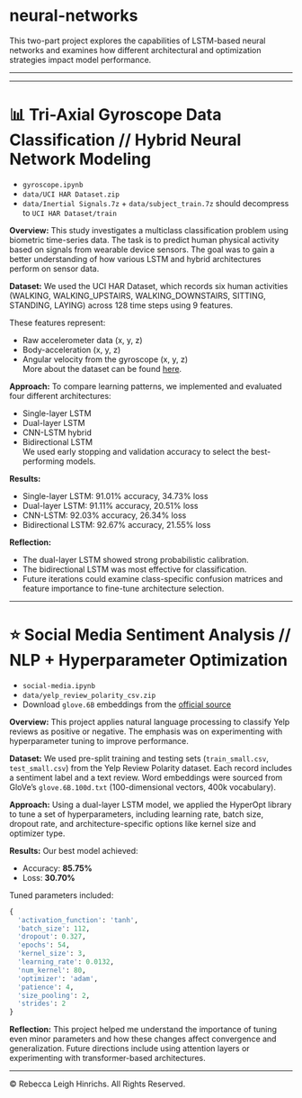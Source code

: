 # neural-networks

This two-part project explores the capabilities of LSTM-based neural networks and examines how different architectural and optimization strategies impact model performance.  

---  
---  

# 📊 Tri-Axial Gyroscope Data Classification // Hybrid Neural Network Modeling

* `gyroscope.ipynb`
* `data/UCI HAR Dataset.zip`
* `data/Inertial Signals.7z` + `data/subject_train.7z` should decompress to `UCI HAR Dataset/train`  

**Overview:**
This study investigates a multiclass classification problem using biometric time-series data. The task is to predict human physical activity based on signals from wearable device sensors. The goal was to gain a better understanding of how various LSTM and hybrid architectures perform on sensor data.  

**Dataset:**
We used the UCI HAR Dataset, which records six human activities (WALKING, WALKING\_UPSTAIRS, WALKING\_DOWNSTAIRS, SITTING, STANDING, LAYING) across 128 time steps using 9 features.  

These features represent:  
* Raw accelerometer data (x, y, z)
* Body-acceleration (x, y, z)
* Angular velocity from the gyroscope (x, y, z)  
More about the dataset can be found [here](https://archive.ics.uci.edu/ml/datasets/Human+Activity+Recognition+Using+Smartphones).  

**Approach:**
To compare learning patterns, we implemented and evaluated four different architectures:  
* Single-layer LSTM
* Dual-layer LSTM
* CNN-LSTM hybrid
* Bidirectional LSTM  
We used early stopping and validation accuracy to select the best-performing models.  

**Results:**
* Single-layer LSTM: 91.01% accuracy, 34.73% loss
* Dual-layer LSTM: 91.11% accuracy, 20.51% loss
* CNN-LSTM: 92.03% accuracy, 26.34% loss
* Bidirectional LSTM: 92.67% accuracy, 21.55% loss  

**Reflection:**
* The dual-layer LSTM showed strong probabilistic calibration.
* The bidirectional LSTM was most effective for classification.
* Future iterations could examine class-specific confusion matrices and feature importance to fine-tune architecture selection.  

---  

# ⭐ Social Media Sentiment Analysis // NLP + Hyperparameter Optimization
* `social-media.ipynb`
* `data/yelp_review_polarity_csv.zip`  
* Download `glove.6B` embeddings from the [official source](https://nlp.stanford.edu/projects/glove/)  

**Overview:**
This project applies natural language processing to classify Yelp reviews as positive or negative. The emphasis was on experimenting with hyperparameter tuning to improve performance.  

**Dataset:**
We used pre-split training and testing sets (`train_small.csv`, `test_small.csv`) from the Yelp Review Polarity dataset. Each record includes a sentiment label and a text review. Word embeddings were sourced from GloVe’s `glove.6B.100d.txt` (100-dimensional vectors, 400k vocabulary).  

**Approach:**
Using a dual-layer LSTM model, we applied the HyperOpt library to tune a set of hyperparameters, including learning rate, batch size, dropout rate, and architecture-specific options like kernel size and optimizer type.  

**Results:**
Our best model achieved:
* Accuracy: **85.75%**
* Loss: **30.70%**  

Tuned parameters included:  
```python
{
  'activation_function': 'tanh',
  'batch_size': 112,
  'dropout': 0.327,
  'epochs': 54,
  'kernel_size': 3,
  'learning_rate': 0.0132,
  'num_kernel': 80,
  'optimizer': 'adam',
  'patience': 4,
  'size_pooling': 2,
  'strides': 2
}
```

**Reflection:**
This project helped me understand the importance of tuning even minor parameters and how these changes affect convergence and generalization. Future directions include using attention layers or experimenting with transformer-based architectures.  

---  

© Rebecca Leigh Hinrichs. All Rights Reserved.
